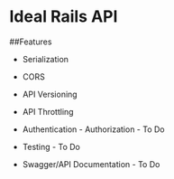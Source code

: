 # Ideal Rails API

##Features

* Serialization

* CORS

* API Versioning

* API Throttling

* Authentication - Authorization - To Do

* Testing - To Do

* Swagger/API Documentation - To Do

